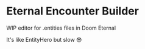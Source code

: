 # Eternal Encounter Builder
WIP editor for .entities files in Doom Eternal

It's like EntityHero but slow 😎

